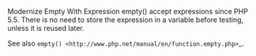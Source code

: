 Modernize Empty With Expression
empty() accept expressions since PHP 5.5. There is no need to store the expression in a variable before testing, unless it is reused later.

<?php

// PHP 5.5+ empty() usage
if (empty(strtolower($b . $c))) {
    doSomethingWithoutA();
}

// Compatible empty() usage
$a = strtolower($b . $c);
if (empty($a)) {
    doSomethingWithoutA();
}

// $a2 is reused, storage is legit
$a2 = strtolower($b . $c);
if (empty($a2)) {
    doSomething();
} else {
    echo $a2;
}

?>

See also `empty() <http://www.php.net/manual/en/function.empty.php>`_.
